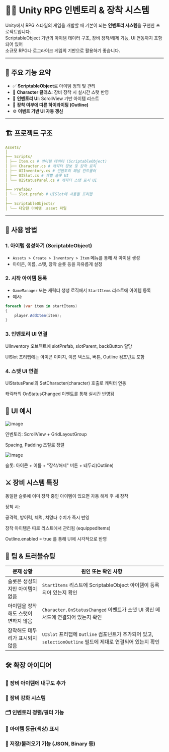 # 🧙‍♂️ Unity RPG 인벤토리 & 장착 시스템

Unity에서 RPG 스타일의 게임을 개발할 때 기본이 되는 **인벤토리 시스템**을 구현한 프로젝트입니다.  
ScriptableObject 기반의 아이템 데이터 구조, 장비 장착/해제 기능, UI 연동까지 포함되어 있어  
소규모 RPG나 로그라이크 게임의 기반으로 활용하기 좋습니다.


---

## 📌 주요 기능 요약

- ✅ **ScriptableObject**로 아이템 정의 및 관리
- 🧍 **Character 클래스**: 장비 장착 시 실시간 스탯 반영
- 🧳 **인벤토리 UI**: ScrollView 기반 아이템 리스트
- 🎯 **장착 여부에 따른 하이라이팅 (Outline)**
- ⚙️ **이벤트 기반 UI 자동 갱신**

---

## 🏗️ 프로젝트 구조

```yaml
Assets/
│
├── Scripts/
│ ├── Item.cs # 아이템 데이터 (ScriptableObject)
│ ├── Character.cs # 캐릭터 정보 및 장착 로직
│ ├── UIInventory.cs # 인벤토리 패널 컨트롤러
│ ├── UISlot.cs # 개별 슬롯 UI
│ └── UIStatusPanel.cs # 캐릭터 스탯 표시 UI
│
├── Prefabs/
│ └── Slot.prefab # UISlot에 사용될 프리팹
│
├── ScriptableObjects/
│ └── 다양한 아이템 .asset 파일
```

---

## 🧾 사용 방법

### 1. 아이템 생성하기 (ScriptableObject)

- `Assets > Create > Inventory > Item` 메뉴를 통해 새 아이템 생성
- 아이콘, 이름, 스탯, 장착 슬롯 등을 자유롭게 설정

### 2. 시작 아이템 등록

- `GameManager` 또는 캐릭터 생성 로직에서 `StartItems` 리스트에 아이템 등록
- 예시:
```csharp
foreach (var item in startItems)
{
    player.AddItem(item);
}
```
### 3. 인벤토리 UI 연결
UIInventory 오브젝트에 slotPrefab, slotParent, backButton 할당

UISlot 프리팹에는 아이콘 이미지, 이름 텍스트, 버튼, Outline 컴포넌트 포함

### 4. 스탯 UI 연결
UIStatusPanel의 SetCharacter(character) 호출로 캐릭터 연동

캐릭터의 OnStatusChanged 이벤트를 통해 실시간 반영됨

## 📐 UI 예시

![image](https://github.com/user-attachments/assets/ff251088-8803-447c-993c-364126bff928)

인벤토리: ScrollView + GridLayoutGroup

Spacing, Padding 조절로 정렬


![image](https://github.com/user-attachments/assets/b0b96376-e0b2-4cdb-bbca-3a9c5f05b57d)

슬롯: 아이콘 + 이름 + "장착/해제" 버튼 + 테두리(Outline)


## ⚔️ 장비 시스템 특징
동일한 슬롯에 이미 장착 중인 아이템이 있으면 자동 해제 후 새 장착

장착 시:

공격력, 방어력, 체력, 치명타 수치가 즉시 반영

장착 아이템은 따로 리스트에서 관리됨 (equippedItems)

Outline.enabled = true 를 통해 UI에 시각적으로 반영

## 🧠 팁 & 트러블슈팅
| 문제 상황                      | 원인 또는 확인 사항                                                  |
|------------------------------|-------------------------------------------------------------------|
| 슬롯은 생성되지만 아이템이 없음 | `StartItems` 리스트에 ScriptableObject 아이템이 등록되어 있는지 확인|
| 아이템을 장착해도 스탯이 변하지 않음 | `Character.OnStatusChanged` 이벤트가 스탯 UI 갱신 메서드에 연결되어 있는지 확인 |
| 장착해도 테두리가 표시되지 않음 | `UISlot` 프리팹에 `Outline` 컴포넌트가 추가되어 있고, `selectionOutline` 필드에 제대로 연결되어 있는지 확인|

## 🛠️ 확장 아이디어
### 🔄 장비 아이템에 내구도 추가

### 🧩 장비 강화 시스템

### 🗂️ 인벤토리 정렬/필터 기능

### 🎨 아이템 등급(색상) 표시

### 🧪 저장/불러오기 기능 (JSON, Binary 등)

